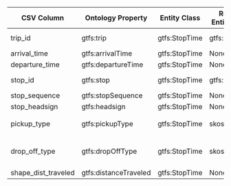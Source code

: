 | CSV Column | Ontology Property | Entity Class | Related Entity Class | Subject Generation | Join Condition | Datatype | Function Name | Function Output |
|------------|-------------------|--------------|----------------------|--------------------|----------------|----------|----------------------|---------------|
| trip_id | gtfs:trip | gtfs:StopTime | gtfs:Trip | `concat('http://example.org/StopTime/', trip_id, '_', stop_id)` | stop_times.trip_id = trips.trip_id || None | None |
| arrival_time | gtfs:arrivalTime | gtfs:StopTime | None | None | None | schema:Time | None | None |
| departure_time | gtfs:departureTime | gtfs:StopTime | None | None | None | schema:Time | None | None |
| stop_id | gtfs:stop | gtfs:StopTime | gtfs:Stop | `concat('http://example.org/Stop/', stop_id)` | stop_times.stop_id = stops.stop_id || None | None |
| stop_sequence | gtfs:stopSequence | gtfs:StopTime | None | None | None | xsd:nonNegativeInteger | None | None |
| stop_headsign | gtfs:headsign | gtfs:StopTime | None | None | None | xsd:string | None | None |
| pickup_type | gtfs:pickupType | gtfs:StopTime | skos:Concept | None | None || mapPickupType | `http://transport.linkeddata.es/kos/pickup/` `{0: 'Available', 1: 'Not Available', 2: 'Must Phone', 3: 'Coordinate With Driver'}` |
| drop_off_type | gtfs:dropOffType | gtfs:StopTime | skos:Concept | None | None || mapDropOffType | `http://transport.linkeddata.es/kos/drop-off/` `{0: 'Available', 1: 'Not Available', 2: 'Must Phone', 3: 'Coordinate With Driver'}` |
| shape_dist_traveled | gtfs:distanceTraveled | gtfs:StopTime | None | None | None | gtfs:nonNegativeFloat | None | None |